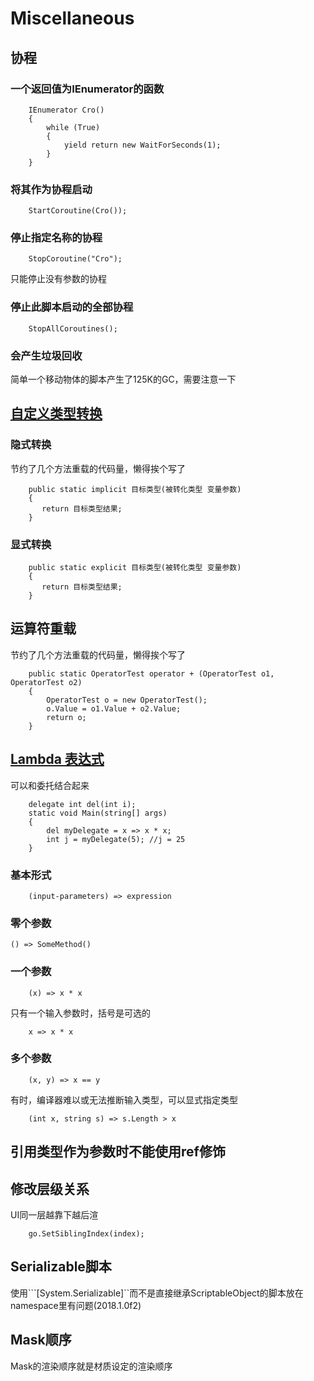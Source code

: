# Miscellaneous

## 协程

### 一个返回值为IEnumerator的函数

```
    IEnumerator Cro()
    {
        while (True)
        {
            yield return new WaitForSeconds(1);
        }
    }
```

### 将其作为协程启动

```
    StartCoroutine(Cro());
```

### 停止指定名称的协程

```
    StopCoroutine("Cro");
```

只能停止没有参数的协程

### 停止此脚本启动的全部协程

```
    StopAllCoroutines();
```

### 会产生垃圾回收

简单一个移动物体的脚本产生了125K的GC，需要注意一下

## [自定义类型转换](https://www.cnblogs.com/madkex/archive/2012/05/29/2523977.html)

### 隐式转换

节约了几个方法重载的代码量，懒得挨个写了

```
    public static implicit 目标类型(被转化类型 变量参数)
    {
       return 目标类型结果;
    }
```

### 显式转换

```
    public static explicit 目标类型(被转化类型 变量参数)
    {
       return 目标类型结果;
    }
```

## 运算符重载

节约了几个方法重载的代码量，懒得挨个写了

```
    public static OperatorTest operator + (OperatorTest o1, OperatorTest o2)  
    {
        OperatorTest o = new OperatorTest();
        o.Value = o1.Value + o2.Value;
        return o;
    }
```

## [Lambda 表达式](https://docs.microsoft.com/zh-cn/dotnet/csharp/programming-guide/statements-expressions-operators/lambda-expressions)

可以和委托结合起来

```
    delegate int del(int i);  
    static void Main(string[] args)  
    {  
        del myDelegate = x => x * x;  
        int j = myDelegate(5); //j = 25  
    }
```

### 基本形式

```
    (input-parameters) => expression
```

### 零个参数

```
() => SomeMethod()
```

### 一个参数

```
    (x) => x * x
```

只有一个输入参数时，括号是可选的

```
    x => x * x
```

### 多个参数

```
    (x, y) => x == y
```

有时，编译器难以或无法推断输入类型，可以显式指定类型

```
    (int x, string s) => s.Length > x
```

## 引用类型作为参数时不能使用ref修饰

## 修改层级关系

UI同一层越靠下越后渲
```
    go.SetSiblingIndex(index);

```

## Serializable脚本
使用```[System.Serializable]``而不是直接继承ScriptableObject的脚本放在namespace里有问题(2018.1.0f2)

## Mask顺序
Mask的渲染顺序就是材质设定的渲染顺序

